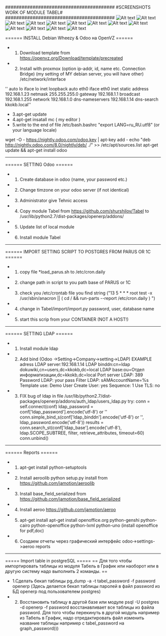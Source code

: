 ########################################
#SCREENSHOTS WORK OF MODULE TABEL#
########################################
![Alt text](https://github.com/shurshilov/Tabel/blob/master/screenshots/tabel_change_mode.png "Optional title")
![Alt text](https://github.com/shurshilov/Tabel/blob/master/screenshots/edit.png "Optional title")
![Alt text](https://github.com/shurshilov/Tabel/blob/master/screenshots/password_validation.png "Optional title")
![Alt text](https://github.com/shurshilov/Tabel/blob/master/screenshots/password_tree_view.png "Optional title")
![Alt text](https://github.com/shurshilov/Tabel/blob/master/screenshots/report_page1.png "Optional title")
![Alt text](https://github.com/shurshilov/Tabel/blob/master/screenshots/report_page2.png "Optional title")
![Alt text](https://github.com/shurshilov/Tabel/blob/master/screenshots/filter.png "Optional title")
![Alt text](https://github.com/shurshilov/Tabel/blob/master/screenshots/tabel_calendar_view.png "Optional title")
![Alt text](https://github.com/shurshilov/Tabel/blob/master/screenshots/tabel_graph_view_all.png "Optional title")
![Alt text](https://github.com/shurshilov/Tabel/blob/master/screenshots/site.png "Optional title")
![Alt text](https://github.com/shurshilov/Tabel/blob/master/screenshots/chat.png "Optional title")
![Alt text](https://github.com/shurshilov/Tabel/blob/master/screenshots/tree_view.png "Optional title")
![Alt text](https://github.com/shurshilov/Tabel/blob/master/screenshots/print_button.png "Optional title")

====== INSTALL Debian Wheezy & Odoo на OpenVZ ======
  * 1. Download template from https://openvz.org/Download/template/precreated
  * 2. Install with proxmox (option ip-addr, id, name etc. Connection Bridge)
  (my setting of MY debian server, you will have other)
   /etc/network/interface  
   
''  auto lo
  iface lo inet loopback
  auto eth0
  iface eth0 inet static
    address  192.168.1.23
    netmask  255.255.255.0
    gateway  192.168.1.1
    broadcast  192.168.1.255
    network 192.168.1.0
    dns-nameservers 192.168.1.14
    dns-search kkokb.local''
 
  * 3.apt-get update
  * 4.apt-get insatall mc ( my editor )
  * 5.write to the end of file  /etc/bash.bashrc    "export LANG=ru_RU.utf8" (or your language locale)

  wget -O - https://nightly.odoo.com/odoo.key | apt-key add -
  echo "deb http://nightly.odoo.com/8.0/nightly/deb/ ./" >> /etc/apt/sources.list
  apt-get update && apt-get install odoo

----
====== SETTING Odoo ======
  * 1. Create database in odoo (name, your password etc.)
  * 2. Change timzone on your odoo server (if not identical)
  * 3. Administrator give Tehnic access
  * 4. Copy module Tabel from https://github.com/shurshilov/Tabel to /usr/lib/python2.7/dist-packages/openerp/addons/
  * 5. Update list of local module
  * 6. Install module Tabel

----
====== IMPORT SETTING SCRIPT TO POSTGRES FROM PARUS OR 1C ======
  * 1. copy file *load_parus.sh to /etc/cron.daily 
  * 2. change path in script to you path base of PARUS or 1C
  * 3. check you /etc/crontab  file you find string ("13 5 * * * root test -x /usr/sbin/anacron || ( cd / && run-parts --report /etc/cron.daily ) ")
  * 4. change in Tabel/import/import.py  password, user, database name
  * 5. start this scrip from your CONTAINER (NOT A HOST!)

----
====== SETTING LDAP ======
  * 1. Install module ldap
  * 2. Add bind (Odoo ->Setting->Company->setting->LDAP)
EXAMPLE
adress LDAP server:192.168.1.14
LDAP binddn:cn=ldap dokuwiki,cn=users,dc=kkokb,dc=local
LDAP base:ou=Отдел информатизации,dc=kkokb,dc=local
Port server LDAP: 389
Password LDAP: your pass
Filter LDAP: sAMAccountName=%s
Template use: Demo User
Create User: yes
Sequence: 1
Use TLS: no
  * 3. FIX bug of ldap in file /usr/lib/python2.7/dist-packages/openerp/addons/auth_ldap/users_ldap.py
        try:
            conn = self.connect(conf)
            ldap_password = conf['ldap_password'].encode('utf-8') or ''
            conn.simple_bind_s(conf['ldap_binddn'].encode('utf-8') or '', ldap_password.encode('utf-8'))
            results = conn.search_st(conf['ldap_base'].encode('utf-8'), ldap.SCOPE_SUBTREE,
                                     filter, retrieve_attributes, timeout=60)
            conn.unbind()

----
====== Reports ======
  * 1. apt-get install python-setuptools
  * 2. Install aeroolib   python setup.py install from https://github.com/jamotion/aeroolib
  * 3. Install base_field_serialized from https://github.com/jamotion/base_field_serialized
  * 4. Install aeroo https://github.com/jamotion/aeroo
  * 5. apt-get install apt-get install openoffice.org python-genshi python-cairo python-openoffice python-lxml python-uno (install openoffice for pdf,doc)
  * 6. Создаем отчеты через графический интерфейс odoo->settings->aeroo reports

----
===== Import table in postgreSQL =====
== Для того чтобы импортировать таблицы из модуля Табель в График или наоборот или в другую систему надо выполнить 2 команды. ==
  * 1.Сделать бекап таблицы pg_dump -a -t tabel_password -f password openerp   (Здесь делается бекап таблицы паролей в файл password из БД openerp под пользователем postgres)
  * 2. Восстановить таблицу в другой базе или модуле psql -U postgres -d openerp -f password восстанавливает все таблицы из файла password. Для того чтобы перекинуть в другой модуль например из Табель в График, надо отредактировать файл изменить название таблицы например с tabel_password на graph_password)))